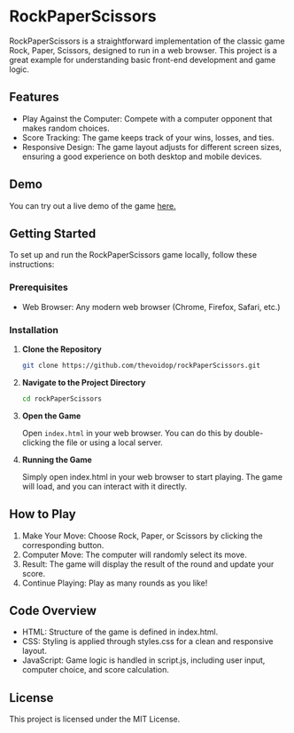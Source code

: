 # RockPaperScissors

RockPaperScissors is a straightforward implementation of the classic game Rock, Paper, Scissors, designed to run in a web browser. This project is a great example for understanding basic front-end development and game logic.

## Features
- Play Against the Computer: Compete with a computer opponent that makes random choices.
- Score Tracking: The game keeps track of your wins, losses, and ties.
- Responsive Design: The game layout adjusts for different screen sizes, ensuring a good experience on both desktop and mobile devices.

## Demo
You can try out a live demo of the game [here.](https://thevoidop.github.io/rockPaperScissors/)

## Getting Started
To set up and run the RockPaperScissors game locally, follow these instructions:

### Prerequisites
- Web Browser: Any modern web browser (Chrome, Firefox, Safari, etc.)

### Installation
1. **Clone the Repository**

    ```bash
    git clone https://github.com/thevoidop/rockPaperScissors.git
    ```
2. **Navigate to the Project Directory**

    ```bash
    cd rockPaperScissors
    ```

3. **Open the Game**

    Open `index.html` in your web browser. You can do this by double-clicking the file or using a local server.

4. **Running the Game**

    Simply open index.html in your web browser to start playing. The game will load, and you can interact with it directly.

## How to Play

1. Make Your Move: Choose Rock, Paper, or Scissors by clicking the corresponding button.
2. Computer Move: The computer will randomly select its move.
3. Result: The game will display the result of the round and update your score.
4. Continue Playing: Play as many rounds as you like!

## Code Overview
- HTML: Structure of the game is defined in index.html.
- CSS: Styling is applied through styles.css for a clean and responsive layout.
- JavaScript: Game logic is handled in script.js, including user input, computer choice, and score calculation.

## License
  This project is licensed under the MIT License.
